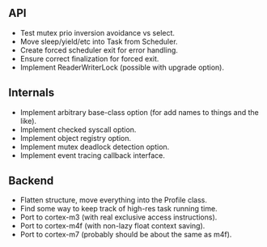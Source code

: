 API
---

 - Test mutex prio inversion avoidance vs select.
 - Move sleep/yield/etc into Task from Scheduler.
 - Create forced scheduler exit for error handling.
 - Ensure correct finalization for forced exit.
 - Implement ReaderWriterLock (possible with upgrade option).
 
Internals
---------

 - Implement arbitrary base-class option (for add names to things and the like).
 - Implement checked syscall option.
 - Implement object registry option.
 - Implement mutex deadlock detection option.
 - Implement event tracing callback interface.

Backend
-------

 - Flatten structure, move everything into the Profile class.
 - Find some way to keep track of high-res task running time.
 - Port to cortex-m3 (with real exclusive access instructions).
 - Port to cortex-m4f (with non-lazy float context saving).
 - Port to cortex-m7 (probably should be about the same as m4f).
